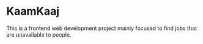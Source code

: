# KaamKaaj

This is a frontend web development project mainly focused to find jobs that are unavailable to people.